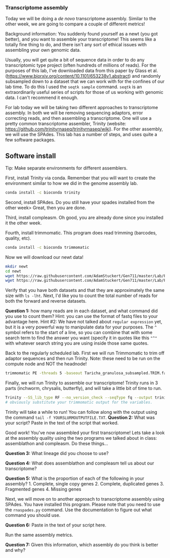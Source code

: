 ### Transcriptome assembly

Today we will be doing a *de novo* transcriptome assembly. Similar to the other week, we are going to compare a couple of different metrics!

Background information: You suddenly found yourself as a newt (you got better), and you want to assemble your transcriptome! This seems like a totally fine thing to do, and there isn't any sort of ethical issues with assembling your own genomic data. 

Usually, you will get quite a bit of sequence data in order to do any transcriptomic type project (often hundreds of millions of reads). For the purposes of this lab, I've downloaded data from this paper by Glass et al. (https://www.biorxiv.org/content/10.1101/653238v1.abstract) and randomly subsampled down to a dataset that we can work with for the confines of our lab time. To do this I used the `seqtk sample` command. `seqtk` is an extraordinarily useful series of scripts for those of us working with genomic data. I can't recommend it enough.


For lab today we will be taking two different approaches to transcriptome assembly. In both we will be removing sequencing adaptors, error correcting reads, and then assembling a transcriptome. One will use a pretty common transcriptome assembler, Trinity (website: https://github.com/trinityrnaseq/trinityrnaseq/wiki). For the other assembly, we will use the SPAdes. This lab has a number of steps, and uses quite a few software packages.

## Software install

Tip: Make separate environments for different assemblers.

First, install Trinity via conda. Remember that you will want to create the environment similar to how we did in the genome assembly lab.

```bash
conda install -c bioconda trinity

```

Second, install SPAdes. Do you still have your spades installed from the other week> Great, then you are done.

Third, install compleasm. Oh good, you are already done since you installed it the other week.

Fourth, install trimmomatic. This program does read trimming (barcodes, quality, etc).

```bash
conda install -c bioconda trimmomatic
```

 
Now we will download our newt data!

```bash
mkdir newt
cd newt
wget https://raw.githubusercontent.com/AdamStuckert/Gen711/master/Lab/Files/Taricha_granulosa_subsampled.1.fq
wget https://raw.githubusercontent.com/AdamStuckert/Gen711/master/Lab/Files/Taricha_granulosa_subsampled.2.fq
```

Verify that you have both datasets and that they are approximately the same size with `ls -lht`. Next, I'd like you to count the total number of reads for both the forward and reverse datasets. 

**Question 1:** how many reads are in each dataset, and what command did you use to count them? Hint: you can use the format of fastq files to your advantage here. Hint #2: We have not talked about `regular expression` yet, but it is a very powerful way to manipulate data for your purposes. The `^` symbol refers to the start of a line, so you can combine that with some search term to find the answer you want (specify it in quotes like this `"^"` with whatever search string you are using inside those same quotes.

Back to the regularly scheduled lab. First we will run Trimmomatic to trim off adaptor sequences and then run Trinity. Note: these need to be run on the compute node and NOT the headnode!

```bash
trimmomatic PE -threads 5 -baseout Taricha_granulosa_subsampled.TRIM.fastq Taricha_granulosa_subsampled.1.fq Taricha_granulosa_subsampled.2.fq LEADING:3 TRAILING:3 ILLUMINACLIP:/project/stuckert/bioinformatics/lab7/barcodes.f7a:2:30:10:8:TRUE MINLEN:25
```

Finally, we will run Trinity to assemble our transcriptome! Trinity runs in 3 parts (inchworm, chrysalis, butterfly), and will take a little bit of time to run.

```bash
Trinity --SS_lib_type RF --no_version_check --seqType fq --output trinity/ --max_memory 15G --left $OUTPUT_FROM_TIMMOMATIC_LEFT  --right $OUTPUT_FROM_TIMMOMATIC_RIGHT  --CPU 5 --inchworm_cpu 5 --full_cleanup --no_bowtie
# obviously substitute your trimmomatic output for the variables.
```

Trinity will take a while to run! You can follow along with the output using the command `tail -f YOURSLURMOUTPUTFILE.TXT`. 
**Question 2:** What was your script? Paste in the text of the script that worked.

Good work! You've now assembled your first transcriptome! Lets take a look at the assembly quality using the two programs we talked about in class: assemblathon and compleasm. Do these things...

**Question 3:** What lineage did you choose to use? 

**Question 4:** What does assemblathon and compleasm tell us about our transcriptome?


**Question 5:** What is the proportion of each of the following in your assembly?
	1. Complete, single copy genes
	2. Complete, duplicated genes
	3. Fragmented genes
	4. Missing genes


Next, we will move on to another approach to transcriptome assembly using SPAdes. You have installed this program. Please note that you need to use the `rnaspades.py` command. Use the documentation to figure out what command you should use.

**Question 6:** Paste in the text of your script here.

Run the same assembly metrics.

**Question 7:** Given this information, which assembly do you think is better and why?


